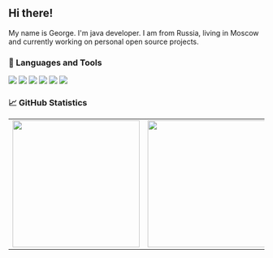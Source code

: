 ## Hi there! 

My name is George. I'm java developer. I am from Russia, living in Moscow and currently working on personal open source projects.

### 🔧 Languages and Tools
![](https://img.shields.io/badge/Java-437291?style=for-the-badge&logo=openjdk&logoColor=white)
![](https://img.shields.io/badge/Spring-6DB33F?style=for-the-badge&logo=spring&logoColor=white)
![](https://img.shields.io/badge/Linux-FCC624?style=for-the-badge&logo=linux&logoColor=black)
![](https://img.shields.io/badge/Nginx-009639?&style=for-the-badge&logo=nginx&logoColor=white)
![](https://img.shields.io/badge/Maven-C71A36?&style=for-the-badge&logo=apachemaven&logoColor=white)
![](https://img.shields.io/badge/IntelliJ-000000?style=for-the-badge&logo=intellij%20idea&logoColor=white)

### 📈 GitHub Statistics

<p align="center">
  <table>
  <tr>
      <td><img width="250px" src="https://github-readme-stats.vercel.app/api?username=Liggidarck&theme=graywhite&hide_border=true&include_all_commits=false&count_private=true" /></td>
      <td> <img width="250px" src="https://github-readme-streak-stats.herokuapp.com/?user=Liggidarck&theme=graywhite&hide_border=true" /></td>      
      <td> <img width="250px" src="https://github-readme-stats.vercel.app/api/top-langs/?username=Liggidarck&theme=graywhite&hide_border=true&include_all_commits=false&count_private=true&layout=compact" /></td>  
  </tr>   
</table>
</p>
